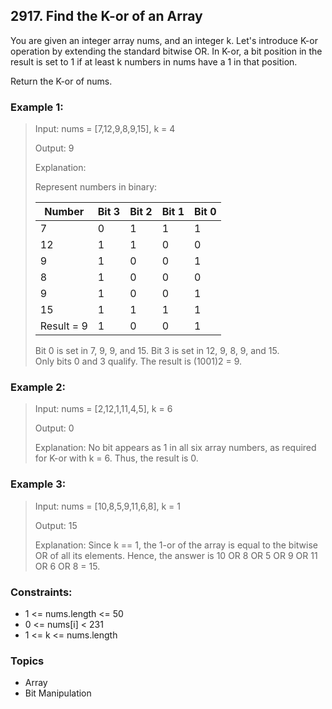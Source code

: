## 2917. Find the K-or of an Array
You are given an integer array nums, and an integer k. Let's introduce K-or operation by extending the standard bitwise OR. In K-or, a bit position in the result is set to 1 if at least k numbers in nums have a 1 in that position.

Return the K-or of nums.

### Example 1:

> Input: nums = [7,12,9,8,9,15], k = 4
> 
> Output: 9
> 
> Explanation:
> 
> Represent numbers in binary:
> 
> | Number | Bit 3	| Bit 2	| Bit 1	| Bit 0 |
> | --- | --- | --- | --- | --- |
> | 7	  |  0	| 1   | 	1	| 1
> | 12  |	 1	| 1   | 	0	| 0
> | 9	  |  1	| 0   | 	0	| 1
> | 8	  |  1	| 0   | 	0	| 0
> | 9	  |  1	| 0   | 	0	| 1
> | 15	|  1  | 1	  |   1	| 1
> |Result = 9|	1	| 0	| 0	| 1
> 
> Bit 0 is set in 7, 9, 9, and 15. Bit 3 is set in 12, 9, 8, 9, and 15.<br/>
> Only bits 0 and 3 qualify. The result is (1001)2 = 9.

### Example 2:

> Input: nums = [2,12,1,11,4,5], k = 6
> 
> Output: 0
> 
> Explanation: No bit appears as 1 in all six array numbers, as required for K-or with k = 6. Thus, the result is 0.

### Example 3:

> Input: nums = [10,8,5,9,11,6,8], k = 1
> 
> Output: 15
> 
> Explanation: Since k == 1, the 1-or of the array is equal to the bitwise OR of all its elements. Hence, the answer is 10 OR 8 OR 5 OR 9 OR 11 OR 6 OR 8 = 15.

### Constraints:

- 1 <= nums.length <= 50
- 0 <= nums[i] < 231
- 1 <= k <= nums.length

### Topics

- Array
- Bit Manipulation
